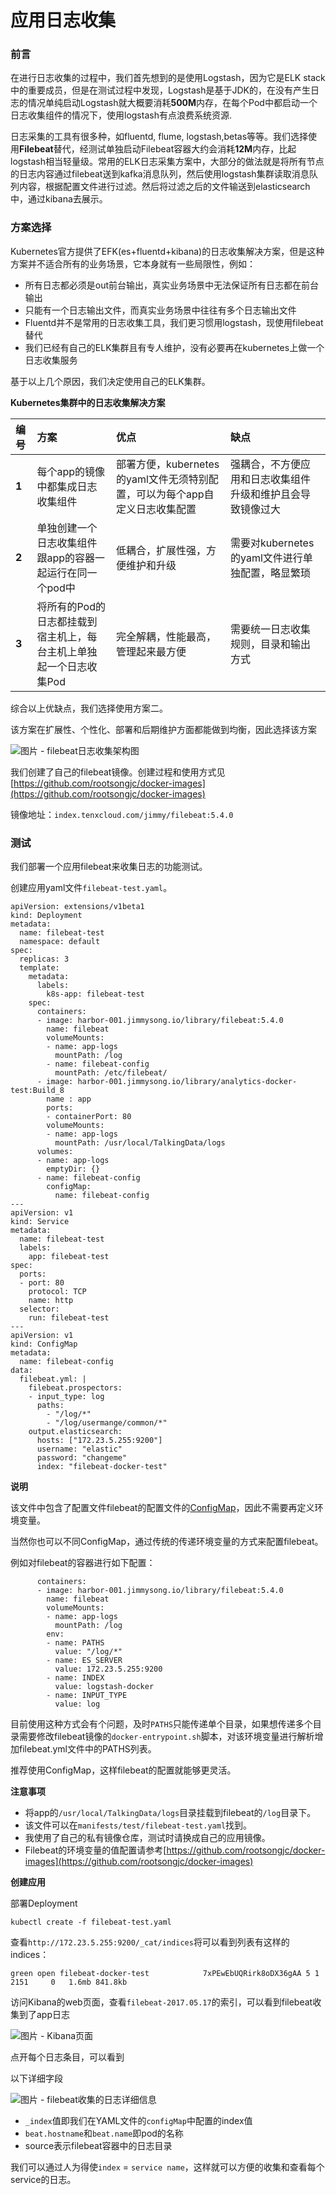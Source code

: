 # 应用日志收集

### 前言 <a id="&#x524D;&#x8A00;"></a>

在进行日志收集的过程中，我们首先想到的是使用Logstash，因为它是ELK stack中的重要成员，但是在测试过程中发现，Logstash是基于JDK的，在没有产生日志的情况单纯启动Logstash就大概要消耗**500M**内存，在每个Pod中都启动一个日志收集组件的情况下，使用logstash有点浪费系统资源.

日志采集的工具有很多种，如fluentd, flume, logstash,betas等等。我们选择使用**Filebeat**替代，经测试单独启动Filebeat容器大约会消耗**12M**内存，比起logstash相当轻量级。常用的ELK日志采集方案中，大部分的做法就是将所有节点的日志内容通过filebeat送到kafka消息队列，然后使用logstash集群读取消息队列内容，根据配置文件进行过滤。然后将过滤之后的文件输送到elasticsearch中，通过kibana去展示。

### 方案选择 <a id="&#x65B9;&#x6848;&#x9009;&#x62E9;"></a>

Kubernetes官方提供了EFK\(es+fluentd+kibana\)的日志收集解决方案，但是这种方案并不适合所有的业务场景，它本身就有一些局限性，例如：

* 所有日志都必须是out前台输出，真实业务场景中无法保证所有日志都在前台输出
* 只能有一个日志输出文件，而真实业务场景中往往有多个日志输出文件
* Fluentd并不是常用的日志收集工具，我们更习惯用logstash，现使用filebeat替代
* 我们已经有自己的ELK集群且有专人维护，没有必要再在kubernetes上做一个日志收集服务

基于以上几个原因，我们决定使用自己的ELK集群。

**Kubernetes集群中的日志收集解决方案**

| **编号** | **方案** | **优点** | **缺点** |
| :--- | :--- | :--- | :--- |
| **1** | 每个app的镜像中都集成日志收集组件 | 部署方便，kubernetes的yaml文件无须特别配置，可以为每个app自定义日志收集配置 | 强耦合，不方便应用和日志收集组件升级和维护且会导致镜像过大 |
| **2** | 单独创建一个日志收集组件跟app的容器一起运行在同一个pod中 | 低耦合，扩展性强，方便维护和升级 | 需要对kubernetes的yaml文件进行单独配置，略显繁琐 |
| **3** | 将所有的Pod的日志都挂载到宿主机上，每台主机上单独起一个日志收集Pod | 完全解耦，性能最高，管理起来最方便 | 需要统一日志收集规则，目录和输出方式 |

综合以上优缺点，我们选择使用方案二。

该方案在扩展性、个性化、部署和后期维护方面都能做到均衡，因此选择该方案

![&#x56FE;&#x7247; - filebeat&#x65E5;&#x5FD7;&#x6536;&#x96C6;&#x67B6;&#x6784;&#x56FE;](../../.gitbook/assets/image%20%2830%29.png)

我们创建了自己的filebeat镜像。创建过程和使用方式见[https://github.com/rootsongjc/docker-images](https://github.com/rootsongjc/docker-images)

镜像地址：`index.tenxcloud.com/jimmy/filebeat:5.4.0`

### 测试 <a id="&#x6D4B;&#x8BD5;"></a>

我们部署一个应用filebeat来收集日志的功能测试。

创建应用yaml文件`filebeat-test.yaml`。

```text
apiVersion: extensions/v1beta1
kind: Deployment
metadata:
  name: filebeat-test
  namespace: default
spec:
  replicas: 3
  template:
    metadata:
      labels:
        k8s-app: filebeat-test
    spec:
      containers:
      - image: harbor-001.jimmysong.io/library/filebeat:5.4.0
        name: filebeat
        volumeMounts:
        - name: app-logs
          mountPath: /log
        - name: filebeat-config
          mountPath: /etc/filebeat/
      - image: harbor-001.jimmysong.io/library/analytics-docker-test:Build_8
        name : app
        ports:
        - containerPort: 80
        volumeMounts:
        - name: app-logs
          mountPath: /usr/local/TalkingData/logs
      volumes:
      - name: app-logs
        emptyDir: {}
      - name: filebeat-config
        configMap:
          name: filebeat-config
---
apiVersion: v1
kind: Service
metadata:
  name: filebeat-test
  labels:
    app: filebeat-test
spec:
  ports:
  - port: 80
    protocol: TCP
    name: http
  selector:
    run: filebeat-test
---
apiVersion: v1
kind: ConfigMap
metadata:
  name: filebeat-config
data:
  filebeat.yml: |
    filebeat.prospectors:
    - input_type: log
      paths:
        - "/log/*"
        - "/log/usermange/common/*"
    output.elasticsearch:
      hosts: ["172.23.5.255:9200"]
      username: "elastic"
      password: "changeme"
      index: "filebeat-docker-test"
```

**说明**

该文件中包含了配置文件filebeat的配置文件的[ConfigMap](https://jimmysong.io/posts/kubernetes-configmap-introduction/)，因此不需要再定义环境变量。

当然你也可以不同ConfigMap，通过传统的传递环境变量的方式来配置filebeat。

例如对filebeat的容器进行如下配置：

```text
      containers:
      - image: harbor-001.jimmysong.io/library/filebeat:5.4.0
        name: filebeat
        volumeMounts:
        - name: app-logs
          mountPath: /log
        env: 
        - name: PATHS
          value: "/log/*"
        - name: ES_SERVER
          value: 172.23.5.255:9200
        - name: INDEX
          value: logstash-docker
        - name: INPUT_TYPE
          value: log
```

目前使用这种方式会有个问题，及时`PATHS`只能传递单个目录，如果想传递多个目录需要修改filebeat镜像的`docker-entrypoint.sh`脚本，对该环境变量进行解析增加filebeat.yml文件中的PATHS列表。

推荐使用ConfigMap，这样filebeat的配置就能够更灵活。

**注意事项**

* 将app的`/usr/local/TalkingData/logs`目录挂载到filebeat的`/log`目录下。
* 该文件可以在`manifests/test/filebeat-test.yaml`找到。
* 我使用了自己的私有镜像仓库，测试时请换成自己的应用镜像。
* Filebeat的环境变量的值配置请参考[https://github.com/rootsongjc/docker-images](https://github.com/rootsongjc/docker-images)

**创建应用**

部署Deployment

```text
kubectl create -f filebeat-test.yaml
```

查看`http://172.23.5.255:9200/_cat/indices`将可以看到列表有这样的indices：

```text
green open filebeat-docker-test            7xPEwEbUQRirk8oDX36gAA 5 1   2151     0   1.6mb 841.8kb
```

访问Kibana的web页面，查看`filebeat-2017.05.17`的索引，可以看到filebeat收集到了app日志

![&#x56FE;&#x7247; - Kibana&#x9875;&#x9762;](../../.gitbook/assets/image%20%28118%29.png)

点开每个日志条目，可以看到

以下详细字段

![&#x56FE;&#x7247; - filebeat&#x6536;&#x96C6;&#x7684;&#x65E5;&#x5FD7;&#x8BE6;&#x7EC6;&#x4FE1;&#x606F;](../../.gitbook/assets/image%20%28139%29.png)

* `_index`值即我们在YAML文件的`configMap`中配置的index值
* `beat.hostname`和`beat.name`即pod的名称
* source表示filebeat容器中的日志目录

我们可以通过人为得使`index` = `service name`，这样就可以方便的收集和查看每个service的日志。

